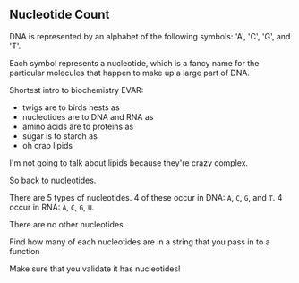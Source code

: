 ## Nucleotide Count

DNA is represented by an alphabet of the following symbols: 'A', 'C', 'G', and 'T'.

Each symbol represents a nucleotide, which is a fancy name for the particular molecules that happen to make up a large part of DNA.

Shortest intro to biochemistry EVAR:

* twigs are to birds nests as
* nucleotides are to DNA and RNA as
* amino acids are to proteins as
* sugar is to starch as
* oh crap lipids

I'm not going to talk about lipids because they're crazy complex.

So back to nucleotides.

There are 5 types of nucleotides. 4 of these occur in DNA: `A`, `C`, `G`, and `T`. 4 occur in RNA: `A`, `C`, `G`, `U`.

There are no other nucleotides.

Find how many of each nucleotides are in a string that you pass in to a function

Make sure that you validate it has nucleotides!
